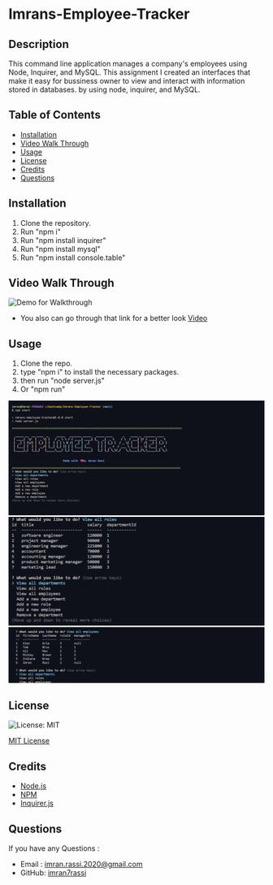 # Imrans-Employee-Tracker

## Description

This command line application manages a company's employees using Node, Inquirer, and MySQL. This assignment I created an interfaces that make it easy for bussiness owner to view and interact with information stored in databases. by using node, inquirer, and MySQL.


## Table of Contents
* [Installation](#installation)
* [Video Walk Through](#videowalkthrough)
* [Usage](#usage)
* [License](#license)
* [Credits](#credits)
* [Questions](#questions)

## Installation

1. Clone the repository.
2. Run "npm i"
3. Run "npm install inquirer"
4. Run "npm install mysql"
5. Run "npm install console.table"

## Video Walk Through


![Demo for Walkthrough](./Assets/employee_gif.gif)

* You also can go through that link for a better look <a href="https://drive.google.com/file/d/18CXQK_wt8MYeQy-ywYhgmOGpMV1iC9-h/view">Video</a>
## Usage 

1. Clone the repo.
2. type "npm i" to install the necessary packages.
3. then run "node server.js"
4. Or "npm run"

![](./Assets/1.png)
![](./Assets/2.png)
![](./Assets/3.png)

## License

![License: MIT](https://img.shields.io/github/license/TheInfamousGrim/orm-e-commerce-back-end?color=yellow)

[MIT License](./LICENSE)

## Credits

* <a href="https://nodejs.org/">Node.js</a>
* <a href="https://www.npmjs.com/">NPM</a>
* <a href="https://www.npmjs.com/package/inquirer">Inquirer.js</a>

## Questions

If you have any Questions :
  * Email : imran.rassi.2020@gmail.com
  * GitHub: [imran7rassi](https://github.com/imran7rassi)